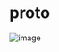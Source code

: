 # proto

![image](https://user-images.githubusercontent.com/96447102/195570439-161315ae-0dc2-4ef9-bfd8-17236aba2afa.png)
